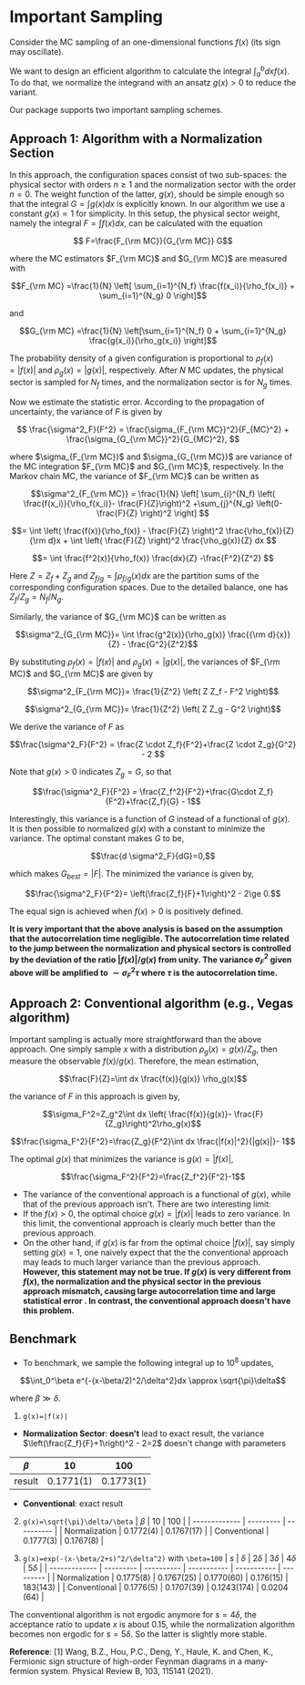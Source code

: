 # Important Sampling


Consider the MC sampling of an one-dimensional functions $f(x)$ (its sign may oscillate).

We want to design an efficient algorithm to calculate the integral $\int_a^b dx f(x)$. To do that, we normalize the integrand with an ansatz $g(x)>0$ to reduce the variant. 

Our package supports two important sampling schemes. 

## Approach 1: Algorithm with a Normalization Section

In this approach, the configuration spaces consist of two sub-spaces: the physical sector with orders $n\ge 1$ and the normalization sector with the order $n=0$. The weight function of the latter, $g({x})$, should be simple enough so that the integral $G=\int g({x}) d x$ is explicitly known. In our algorithm we use a constant $g(x) \propto 1$ for simplicity. In this setup, the physical sector weight, namely the integral $F = \int f(x) d{x}$, can be calculated with the equation
```math
    F=\frac{F_{\rm MC}}{G_{\rm MC}} G
```
where the MC estimators $F_{\rm MC}$ and $G_{\rm MC}$ are measured with 
```math
F_{\rm MC} =\frac{1}{N} \left[ \sum_{i=1}^{N_f} \frac{f(x_i)}{\rho_f(x_i)} + \sum_{i=1}^{N_g} 0 \right]
```
  and
```math
G_{\rm MC} =\frac{1}{N} \left[\sum_{i=1}^{N_f} 0 + \sum_{i=1}^{N_g} \frac{g(x_i)}{\rho_g(x_i)}  \right]
```

The probability density of a given configuration is proportional to $\rho_{f}(x)=|f(x)|$ and $\rho_{g}(x)=|g(x)|$, respectively. After $N$ MC updates, the physical sector is sampled for $N_f$ times, and the normalization sector is for $N_g$ times. 

Now we estimate the statistic error. According to the propagation of uncertainty, the variance of $F$  is given by
```math
 \frac{\sigma^2_F}{F^2} =  \frac{\sigma_{F_{\rm MC}}^2}{F_{MC}^2} + \frac{\sigma_{G_{\rm MC}}^2}{G_{MC}^2}, 
```
where $\sigma_{F_{\rm MC}}$ and $\sigma_{G_{\rm MC}}$ are variance of the MC integration $F_{\rm MC}$ and $G_{\rm MC}$, respectively. In the Markov chain MC, the variance of $F_{\rm MC}$ can be written as 
```math
\sigma^2_{F_{\rm MC}} = \frac{1}{N} \left[ \sum_{i}^{N_f} \left( \frac{f(x_i)}{\rho_f(x_i)}- \frac{F}{Z}\right)^2 +\sum_{j}^{N_g} \left(0-\frac{F}{Z} \right)^2  \right] 
```
```math
= \int \left( \frac{f(x)}{\rho_f(x)} - \frac{F}{Z} \right)^2 \frac{\rho_f(x)}{Z} {\rm d}x + \int \left( \frac{F}{Z} \right)^2 \frac{\rho_g(x)}{Z} dx 
```
```math
=  \int \frac{f^2(x)}{\rho_f(x)} \frac{dx}{Z} -\frac{F^2}{Z^2} 
```
Here $Z=Z_f+Z_g$ and $Z_{f/g}=\int \rho_{f/g}({x})d{x}$ are the partition sums of the corresponding configuration spaces. Due to the detailed balance, one has $Z_f/Z_g=N_f/N_g$.  

Similarly, the variance of $G_{\rm MC}$ can be written as 
```math
\sigma^2_{G_{\rm MC}}=  \int \frac{g^2(x)}{\rho_g(x)} \frac{{\rm d}{x}}{Z} - \frac{G^2}{Z^2}
```

By substituting $\rho_{f}(x)=|f(x)|$ and  $\rho_{g}(x)=|g(x)|$, the variances of $F_{\rm MC}$ and $G_{\rm MC}$ are given by
```math
\sigma^2_{F_{\rm MC}}= \frac{1}{Z^2} \left( Z Z_f - F^2 \right)
```
```math
\sigma^2_{G_{\rm MC}}= \frac{1}{Z^2} \left( Z Z_g - G^2 \right)
```
We derive the variance of $F$ as
```math
\frac{\sigma^2_F}{F^2} = \frac{Z \cdot Z_f}{F^2}+\frac{Z \cdot Z_g}{G^2} - 2 
```
Note that $g(x)>0$ indicates $Z_g = G$,  so that
```math
\frac{\sigma^2_F}{F^2} = \frac{Z_f^2}{F^2}+\frac{G\cdot Z_f}{F^2}+\frac{Z_f}{G} - 1
```
Interestingly, this variance is a function of $G$ instead of a functional of $g(x)$. It is then possible to normalized $g(x)$ with a constant to minimize the variance. The optimal constant makes $G$ to be,
```math
\frac{d \sigma^2_F}{dG}=0,
```
which makes $G_{best} = |F|$. The minimized the variance is given by,
```math
\frac{\sigma^2_F}{F^2}= \left(\frac{Z_f}{F}+1\right)^2 - 2\ge 0.
```
The equal sign is achieved when $f(x)>0$ is positively defined.

**It is very important that the above analysis is based on the assumption that the autocorrelation time negligible. The autocorrelation time related to the jump between the normalization and physical sectors is controlled by the deviation of the ratio $|f(x)|/g(x)$ from unity. The variance $\sigma_F^2$ given above will be amplified to $\sim \sigma_F^2 \tau$ where $\tau$ is the autocorrelation time.**

## Approach 2: Conventional algorithm (e.g., Vegas algorithm)

Important sampling is actually more straightforward than the above approach. One simply sample $x$ with a distribution $\rho_g(x)=g(x)/Z_g$, then measure the observable $f(x)/g(x)$. Therefore, the mean estimation,
```math
\frac{F}{Z}=\int dx \frac{f(x)}{g(x)} \rho_g(x)
```

the variance of $F$ in this approach is given by,
```math
\sigma_F^2=Z_g^2\int dx \left( \frac{f(x)}{g(x)}- \frac{F}{Z_g}\right)^2\rho_g(x)
```
```math
\frac{\sigma_F^2}{F^2}=\frac{Z_g}{F^2}\int dx \frac{|f(x)|^2}{|g(x)|}- 1
```
The optimal $g(x)$ that minimizes the variance is $g(x) =|f(x)|$,
```math
\frac{\sigma_F^2}{F^2}=\frac{Z_f^2}{F^2}-1
```

- The variance of the conventional approach is a functional of $g(x)$, while that of the previous approach isn't. There are two interesting limit:
- If the $f(x)>0$, the optimal choice $g(x)=|f(x)|$ leads to zero variance. In this limit, the conventional approach is clearly much better than the previous approach.
- On the other hand, if $g(x)$ is far from the optimal choice $|f(x)|$, say simply setting $g(x)=1$, one naively expect that the the conventional approach may leads to much larger variance than the previous approach. **However,  this statement may not be true. If $g(x)$ is very different from $f(x)$, the normalization and the physical sector in the previous approach mismatch, causing large autocorrelation time and large statistical error . In contrast, the conventional approach doesn't have this problem.**

## Benchmark
- To benchmark, we sample the following integral up to $10^8$ updates, 
```math
\int_0^\beta e^{-(x-\beta/2)^2/\delta^2}dx \approx \sqrt{\pi}\delta
```
where $\beta \gg \delta$.
1. ``g(x)=|f(x)|``
- __Normalization Sector__:  __doesn't__ lead to exact result, the variance $\left(\frac{Z_f}{F}+1\right)^2 - 2=2$ doesn't change with parameters

| $\beta$ | 10        | 100       |
| ------- | --------- | --------- |
| result  | 0.1771(1) | 0.1773(1) |

- __Conventional__: exact result
2. ``g(x)=\sqrt{\pi}\delta/\beta``
| $\beta$       | 10        | 100        |
| ------------- | --------- | ---------- |
| Normalization | 0.1772(4) | 0.1767(17) |
| Conventional  | 0.1777(3) | 0.1767(8)  |

3. ``g(x)=exp(-(x-\beta/2+s)^2/\delta^2)`` with ``\beta=100``
| $s$           | $\delta$  | $2\delta$  | $3\delta$   | $4\delta$   | $5\delta$ |
| ------------- | --------- | ---------- | ----------- | ----------- | --------- |
| Normalization | 0.1775(8) | 0.1767(25) | 0.1770(60)  | 0.176(15)   | 183(143)  |
| Conventional  | 0.1776(5) | 0.1707(39) | 0.1243(174) | 0.0204 (64) |

The conventional algorithm is not ergodic anymore for $s=4\delta$, the acceptance ratio to update $x$ is about $0.15%$, while the normalization algorithm becomes non ergodic for $s=5\delta$. So the latter is slightly more stable.

<!-- The code are ![[test.jl]] for the normalization approach and ![[test2.jl]] for the conventional approach. -->

**Reference**: 
[1] Wang, B.Z., Hou, P.C., Deng, Y., Haule, K. and Chen, K., Fermionic sign structure of high-order Feynman diagrams in a many-fermion system. Physical Review B, 103, 115141 (2021).

